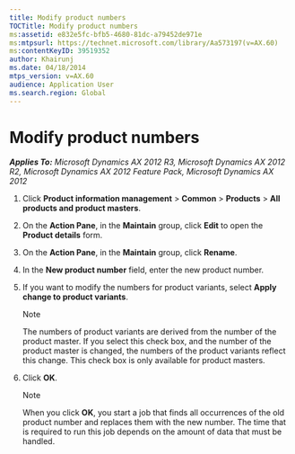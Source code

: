 ```yaml
---
title: Modify product numbers
TOCTitle: Modify product numbers
ms:assetid: e832e5fc-bfb5-4680-81dc-a79452de971e
ms:mtpsurl: https://technet.microsoft.com/library/Aa573197(v=AX.60)
ms:contentKeyID: 39519352
author: Khairunj
ms.date: 04/18/2014
mtps_version: v=AX.60
audience: Application User
ms.search.region: Global
---
```


# Modify product numbers 


_**Applies To:** Microsoft Dynamics AX 2012 R3, Microsoft Dynamics AX 2012 R2, Microsoft Dynamics AX 2012 Feature Pack, Microsoft Dynamics AX 2012_

1.  Click **Product information management** \> **Common** \> **Products** \> **All products and product masters**.

2.  On the **Action Pane**, in the **Maintain** group, click **Edit** to open the **Product details** form.

3.  On the **Action Pane**, in the **Maintain** group, click **Rename**.

4.  In the **New product number** field, enter the new product number.

5.  If you want to modify the numbers for product variants, select **Apply change to product variants**.
    

    > [!NOTE]
    > <P>The numbers of product variants are derived from the number of the product master. If you select this check box, and the number of the product master is changed, the numbers of the product variants reflect this change. This check box is only available for product masters.</P>



6.  Click **OK**.
    

    > [!NOTE]
    > <P>When you click <STRONG>OK</STRONG>, you start a job that finds all occurrences of the old product number and replaces them with the new number. The time that is required to run this job depends on the amount of data that must be handled.</P>


  


